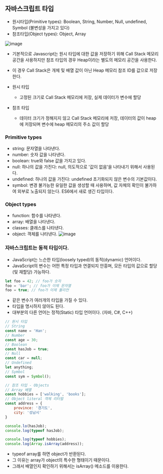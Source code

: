 ## 자바스크립트 타입
- 원시타입(Primitive types): Boolean, String, Number, Null, undefined, Symbol (불변성을 가지고 있다)
- 참조타입(Object types): Object, Array

![image](https://user-images.githubusercontent.com/75515697/234219560-712e995d-aa5e-46a5-ba78-5a82d2bb2b4d.png)

- 기본적으로 Javascript는 원시 타입에 대한 값을 저장하기 위해 Call Stack 메모리 공간을 사용하지만 참조 타입의 경우 Heap이라는 별도의 메모리 공간을 사용한다.
- 이 경우 Call Stack은 개체 및 배열 값이 아닌 Heap 메모리 참조 ID를 값으로 저장한다.

- 원시 타입
    - 고정된 크기로 Call Stack 메모리에 저장, 실제 데이터가 변수에 할당

- 참조 타입
    - 데이터 크기가 정해지지 않고 Call Stack 메모리에 저장, 데이터의 값이 heap에 저장되며 변수에 heap 메모리의 주소  값이 할당

### Primitive types
- string: 문자열을 나타낸다.
- number: 숫자 값을 나타낸다.
- boolean: true와 false 값을 가지고 있다.
- null: 하나의 값을 가진다: null, 의도적으로 '값이 없음'을 나타내기 위해서 사용된다.
- undefined: 하나의 값을 가진다: undefined 초기화되지 않은 변수의 기본값이다.
- symbol: 변경 불가능한 유일한 값을 생성할 때 사용하며, 값 자체의 확인이 불가하여 외부로 노출되지 않는다. ES6에서 새로 생긴 타입이다.

### Object types
- function: 함수를 나타낸다.
- array: 배열을 나타낸다.
- classes: 클래스를 나타낸다.
- object: 객체를 나타낸다.
![image](https://user-images.githubusercontent.com/75515697/234742479-41368f05-cac0-4ff6-a42a-39b42a473c60.png)


### 자바스크립트는 동적 타입이다.
- JavaScript는 느슨한 타입(loosely typed)의 동적(dynamic) 언어이다.
- JavaScript의 변수는 어떤 특정 타입과 연결되지 안흥며, 모든 타입의 값으로 할당 (및 재할당) 가능하다.
```js
let foo = 42; // foo가 숫자
foo = 'bar'; // foo가 이제 문자열
foo = true; // foo가 이제 불리언
```
- 같은 변수가 여러개의 타입을 가질 수 있다.
- 타입을 명시하지 않아도 된다.
- 대부분의 다른 언어는 정적(Static) 타입 언어이다. (자바, C#, C++)
```js
// 원시 타입
// String
const name = 'Han';
// Number
const age = 30;
// Boolean
const hasJob = true;
// Null
const car = null;
// Undefined
let anything;
// Symbol
const sym = Symbol();

// 참조 타입 - Objects
// Array 배열
const hobbies = ['walking', 'books'];
// Object literal 객체 리터럴
const address = {
    province: '경기도',
    city: '성남시'
}

console.lo(hasJob);
console.log(typeof hasJob);

console.log(typeof hobbies);
console.log(Array.isArray(address));
```
- typeof array를 하면 object가 반환된다.
- 그 이유는 array가 object의 특수한 형태이기 때문이다.
- 그래서 배열인지 확인하기 위해서는 isArray() 메소드를 이용한다.
